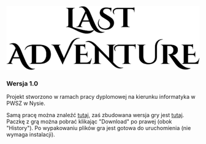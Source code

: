 ![Last Adventure](https://github.com/Morfeu5z/LastAdventure/blob/master/Grafiki/LA.png)
### Wersja 1.0

Projekt stworzono w ramach pracy dyplomowej na kierunku informatyka w PWSZ w Nysie.

Samą pracę można znaleźć [tutaj](https://github.com/Morfeu5z/LastAdventure/blob/master/Projekt/Praca%20Dyplomowa.pdf), zaś zbudowana wersja gry jest [tutaj](https://github.com/Morfeu5z/LastAdventure/blob/master/LastAdventure_v1.0.zip). Paczkę z grą można pobrać klikając "Download" po prawej (obok "History"). Po wypakowaniu plików gra jest gotowa do uruchomienia (nie wymaga instalacji).
